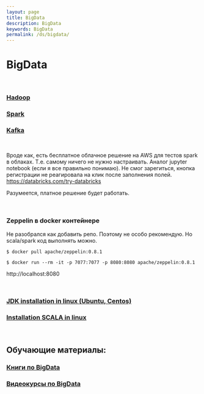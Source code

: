 ```yaml
---
layout: page
title: BigData
description: BigData
keywords: BigData
permalink: /ds/bigdata/
---
```


# BigData

<br/>

### [Hadoop](/ds/bigdata/hadoop/)

### [Spark](/ds/bigdata/spark/)

### [Kafka](/ds/bigdata/kafka/)

<br/>

Вроде как, есть бесплатное облачное решение на AWS для тестов spark в облаках. Т.е. самому ничего не нужно настраивать. Аналог jupyter notebook (если я все правильно понимаю). Не смог зарегиться, кнопка регистрации не реагировала на клик после заполнения полей.  
https://databricks.com/try-databricks

Разумеется, платное решение будет работать.

<br/>

### Zeppelin в docker контейнере

Не разобрался как добавить репо. Поэтому не особо рекомендую. Но scala/spark код выполнять можно.

    $ docker pull apache/zeppelin:0.8.1

    $ docker run --rm -it -p 7077:7077 -p 8080:8080 apache/zeppelin:0.8.1

http://localhost:8080

<br/>

### [JDK installation in linux (Ubuntu, Centos)](https://javadev.org/devtools/jdk/install/linux/)

### [Installation SCALA in linux](https://javadev.org/devtools/bigdata/scala/install/linux/)

<br/>

## Обучающие материалы:

### [Книги по BigData](/books/ds/bigdata/)

### [Видеокурсы по BigData](/videos/ds/bigdata/)
